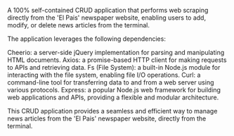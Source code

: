 A 100% self-contained CRUD application that performs web scraping directly from the 'El Pais' newspaper website, enabling users to add, modify, or delete news articles from the terminal.

The application leverages the following dependencies:

Cheerio: a server-side jQuery implementation for parsing and manipulating HTML documents.
Axios: a promise-based HTTP client for making requests to APIs and retrieving data.
Fs (File System): a built-in Node.js module for interacting with the file system, enabling file I/O operations.
Curl: a command-line tool for transferring data to and from a web server using various protocols.
Express: a popular Node.js web framework for building web applications and APIs, providing a flexible and modular architecture.

This CRUD application provides a seamless and efficient way to manage news articles from the 'El Pais' newspaper website, directly from the terminal.
